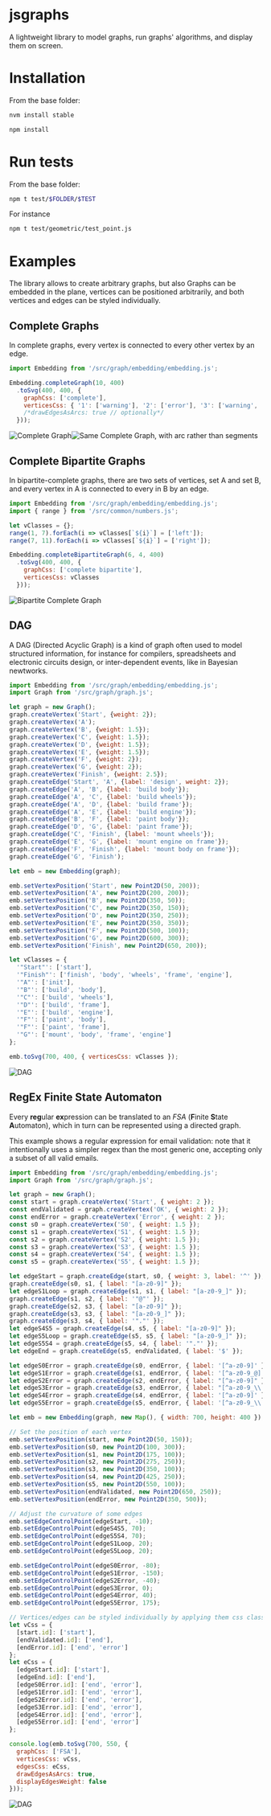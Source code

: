 # jsgraphs
A lightweight library to model graphs, run graphs' algorithms, and display them on screen.

# Installation

From the base folder:

```bash
nvm install stable

npm install
```


# Run tests

From the base folder:

```bash
npm t test/$FOLDER/$TEST
```

For instance

```bash
npm t test/geometric/test_point.js
```

# Examples

The library allows to create arbitrary graphs, but also
Graphs can be embedded in the plane, vertices can be positioned arbitrarily, and both vertices and edges can be styled individually.

## Complete Graphs
In complete graphs, every vertex is connected to every other vertex by an edge.

```javascript
import Embedding from '/src/graph/embedding/embedding.js';

Embedding.completeGraph(10, 400)
  .toSvg(400, 400, {
    graphCss: ['complete'],
    verticesCss: { '1': ['warning'], '2': ['error'], '3': ['warning', 'source'] },
    /*drawEdgesAsArcs: true // optionally*/
  }));
```

![Complete Graph](readme/complete.jpg)![Same Complete Graph, with arc rather than segments](readme/complete_arcs.jpg)


## Complete Bipartite Graphs

In bipartite-complete graphs, there are two sets of vertices, set A and set B, and every vertex in A is connected to every in B by an edge.

```javascript
import Embedding from '/src/graph/embedding/embedding.js';
import { range } from '/src/common/numbers.js';

let vClasses = {};
range(1, 7).forEach(i => vClasses[`${i}`] = ['left']);
range(7, 11).forEach(i => vClasses[`${i}`] = ['right']);

Embedding.completeBipartiteGraph(6, 4, 400)
  .toSvg(400, 400, {
    graphCss: ['complete bipartite'],
    verticesCss: vClasses
  }));
```

![Bipartite Complete Graph](readme/bipartite_complete.jpg)

## DAG

A DAG (Directed Acyclic Graph) is a kind of graph often used to model structured information, for instance for compilers, spreadsheets and electronic circuits design,  or inter-dependent events, like in Bayesian newtworks.

```javascript
import Embedding from '/src/graph/embedding/embedding.js';
import Graph from '/src/graph/graph.js';

let graph = new Graph();
graph.createVertex('Start', {weight: 2});
graph.createVertex('A');
graph.createVertex('B', {weight: 1.5});
graph.createVertex('C', {weight: 1.5});
graph.createVertex('D', {weight: 1.5});
graph.createVertex('E', {weight: 1.5});
graph.createVertex('F', {weight: 2});
graph.createVertex('G', {weight: 2});
graph.createVertex('Finish', {weight: 2.5});
graph.createEdge('Start', 'A', {label: 'design', weight: 2});
graph.createEdge('A', 'B', {label: 'build body'});
graph.createEdge('A', 'C', {label: 'build wheels'});
graph.createEdge('A', 'D', {label: 'build frame'});
graph.createEdge('A', 'E', {label: 'build engine'});
graph.createEdge('B', 'F', {label: 'paint body'});
graph.createEdge('D', 'G', {label: 'paint frame'});
graph.createEdge('C', 'Finish', {label: 'mount wheels'});
graph.createEdge('E', 'G', {label: 'mount engine on frame'});
graph.createEdge('F', 'Finish', {label: 'mount body on frame'});
graph.createEdge('G', 'Finish');

let emb = new Embedding(graph);

emb.setVertexPosition('Start', new Point2D(50, 200));
emb.setVertexPosition('A', new Point2D(200, 200));
emb.setVertexPosition('B', new Point2D(350, 50));
emb.setVertexPosition('C', new Point2D(350, 150));
emb.setVertexPosition('D', new Point2D(350, 250));
emb.setVertexPosition('E', new Point2D(350, 350));
emb.setVertexPosition('F', new Point2D(500, 100));
emb.setVertexPosition('G', new Point2D(600, 300));
emb.setVertexPosition('Finish', new Point2D(650, 200));

let vClasses = {
  '"Start"': ['start'],
  '"Finish"': ['finish', 'body', 'wheels', 'frame', 'engine'],
  '"A"': ['init'],
  '"B"': ['build', 'body'],
  '"C"': ['build', 'wheels'],
  '"D"': ['build', 'frame'],
  '"E"': ['build', 'engine'],
  '"F"': ['paint', 'body'],
  '"F"': ['paint', 'frame'],
  '"G"': ['mount', 'body', 'frame', 'engine']
};

emb.toSvg(700, 400, { verticesCss: vClasses });
```

![DAG](readme/dag.jpg)

## RegEx Finite State Automaton

Every **reg**ular **ex**pression can be translated to an _FSA_ (**F**inite **S**tate **A**utomaton), which in turn can be represented using a directed graph.

This example shows a regular expression for email validation: note that it intentionally uses a simpler regex than the most generic one, accepting only  a subset of all valid emails.

```javascript
import Embedding from '/src/graph/embedding/embedding.js';
import Graph from '/src/graph/graph.js';

let graph = new Graph();
const start = graph.createVertex('Start', { weight: 2 });
const endValidated = graph.createVertex('OK', { weight: 2 });
const endError = graph.createVertex('Error', { weight: 2 });
const s0 = graph.createVertex('S0', { weight: 1.5 });
const s1 = graph.createVertex('S1', { weight: 1.5 });
const s2 = graph.createVertex('S2', { weight: 1.5 });
const s3 = graph.createVertex('S3', { weight: 1.5 });
const s4 = graph.createVertex('S4', { weight: 1.5 });
const s5 = graph.createVertex('S5', { weight: 1.5 });

let edgeStart = graph.createEdge(start, s0, { weight: 3, label: '^' });
graph.createEdge(s0, s1, { label: "[a-z0-9]" });
let edgeS1Loop = graph.createEdge(s1, s1, { label: "[a-z0-9_]" });
graph.createEdge(s1, s2, { label: '"@"' });
graph.createEdge(s2, s3, { label: "[a-z0-9]" });
graph.createEdge(s3, s3, { label: "[a-z0-9_]" });
graph.createEdge(s3, s4, { label: '"."' });
let edgeS4S5 = graph.createEdge(s4, s5, { label: "[a-z0-9]" });
let edgeS5Loop = graph.createEdge(s5, s5, { label: "[a-z0-9_]" });
let edgeS5S4 = graph.createEdge(s5, s4, { label: '"."' });
let edgeEnd = graph.createEdge(s5, endValidated, { label: '$' });

let edgeS0Error = graph.createEdge(s0, endError, { label: '[^a-z0-9]' });
let edgeS1Error = graph.createEdge(s1, endError, { label: '[^a-z0-9_@]'});
let edgeS2Error = graph.createEdge(s2, endError, { label: "[^a-z0-9]" });
let edgeS3Error = graph.createEdge(s3, endError, { label: "[^a-z0-9_\\.]" });
let edgeS4Error = graph.createEdge(s4, endError, { label: '[^a-z0-9]' });
let edgeS5Error = graph.createEdge(s5, endError, { label: '[^a-z0-9_\\.]' });

let emb = new Embedding(graph, new Map(), { width: 700, height: 400 });

// Set the position of each vertex
emb.setVertexPosition(start, new Point2D(50, 150));
emb.setVertexPosition(s0, new Point2D(100, 300));
emb.setVertexPosition(s1, new Point2D(175, 100));
emb.setVertexPosition(s2, new Point2D(275, 250));
emb.setVertexPosition(s3, new Point2D(350, 100));
emb.setVertexPosition(s4, new Point2D(425, 250));
emb.setVertexPosition(s5, new Point2D(550, 100));
emb.setVertexPosition(endValidated, new Point2D(650, 250));
emb.setVertexPosition(endError, new Point2D(350, 500));

// Adjust the curvature of some edges
emb.setEdgeControlPoint(edgeStart, -10);
emb.setEdgeControlPoint(edgeS4S5, 70);
emb.setEdgeControlPoint(edgeS5S4, 70);
emb.setEdgeControlPoint(edgeS1Loop, 20);
emb.setEdgeControlPoint(edgeS5Loop, 20);

emb.setEdgeControlPoint(edgeS0Error, -80);
emb.setEdgeControlPoint(edgeS1Error, -150);
emb.setEdgeControlPoint(edgeS2Error, -40);
emb.setEdgeControlPoint(edgeS3Error, 0);
emb.setEdgeControlPoint(edgeS4Error, 40);
emb.setEdgeControlPoint(edgeS5Error, 175);

// Vertices/edges can be styled individually by applying them css classes
let vCss = {
  [start.id]: ['start'],
  [endValidated.id]: ['end'],
  [endError.id]: ['end', 'error']
};
let eCss = {
  [edgeStart.id]: ['start'],
  [edgeEnd.id]: ['end'],
  [edgeS0Error.id]: ['end', 'error'],
  [edgeS1Error.id]: ['end', 'error'],
  [edgeS2Error.id]: ['end', 'error'],
  [edgeS3Error.id]: ['end', 'error'],
  [edgeS4Error.id]: ['end', 'error'],
  [edgeS5Error.id]: ['end', 'error']
};

console.log(emb.toSvg(700, 550, {
  graphCss: ['FSA'],
  verticesCss: vCss,
  edgesCss: eCss,
  drawEdgesAsArcs: true,
  displayEdgesWeight: false
}));
```

![DAG](readme/regex_fsa.jpg)
